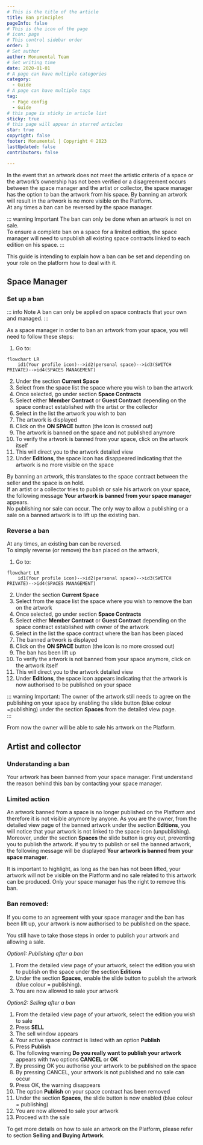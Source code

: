 ```yaml
---
# This is the title of the article
title: Ban principles
pageInfo: false
# This is the icon of the page
# icon: page
# This control sidebar order
order: 3
# Set author
author: Monumental Team     
# Set writing time
date: 2020-01-01
# A page can have multiple categories
category:
  - Guide
# A page can have multiple tags
tag:
  - Page config
  - Guide
# this page is sticky in article list
sticky: true
# this page will appear in starred articles
star: true
copyright: false
footer: Monumental | Copyright © 2023
lastUpdated: false
contributors: false

---
```

In the event that an artwork does not meet the artistic criteria of a space or the artwork’s ownership has not been verified or a disagreement occurs between the space manager and the artist or collector, the space manager has the option to ban the artwork from his space. By banning an artwork will result in the artwork is no more visible on the Platform. 
<br>
At any times a ban can be reversed by the space manager.

::: warning Important
The ban can only be done when an artwork is not on sale. 
<br>
To ensure a complete ban on a space for a limited edition, the space manager will need to unpublish all existing space contracts linked to each edition on his space.
:::

This guide is intending to explain how a ban can be set and depending on your role on the platform how to deal with it.

## Space Manager

### Set up a ban

::: info Note
A ban can only be applied on space contracts that your own and managed.
:::

As a space manager in order to ban an artwork from your space, you will need to follow these steps:
1.	Go to:
```mermaid
flowchart LR
    id1(Your profile icon)-->id2(personal space)-->id3(SWITCH PRIVATE)-->id4(SPACES MANAGEMENT)
```
2. Under the section **Current Space**
3. Select from the space list the space where you wish to ban the artwork
4. Once selected, go under section **Space Contracts**
5. Select either **Member Contract** or **Guest Contract** depending on the space contract established with the artist or the collector
6. Select in the list the artwork you wish to ban
7. The artwork is displayed
8. Click on the **ON SPACE** button (the icon is crossed out)
9. The artwork is banned on the space and not published anymore 
10. To verify the artwork is banned from your space, click on the artwork itself
11. This will direct you to the artwork detailed view
12. Under **Editions**, the space icon has disappeared indicating that the artwork is no more visible on the space


By banning an artwork, this translates to the space contract between the seller and the space is on hold.
<br>
If an artist or a collector tries to publish or sale his artwork on your space, the following message **Your artwork is banned from your space manager** appears. <br>
No publishing nor sale can occur. The only way to allow a publishing or a sale on a banned artwork is to lift up the existing ban.

### Reverse a ban

At any times, an existing ban can be reversed. 
<br>
To simply reverse (or remove) the ban placed on the artwork, 

1. Go to:

```mermaid
flowchart LR
    id1(Your profile icon)-->id2(personal space)-->id3(SWITCH PRIVATE)-->id4(SPACES MANAGEMENT)
```

2. Under the section **Current Space**
3. Select from the space list the space where you wish to remove the ban on the artwork
4. Once selected, go under section **Space Contracts**
5. Select either **Member Contract** or **Guest Contract** depending on the space contract established with owner of the artwork
6. Select in the list the space contract where the ban has been placed
7. The banned artwork is displayed
8. Click on the **ON SPACE** button (the icon is no more crossed out)
9. The ban has been lift up
10. To verify the artwork is not banned from your space anymore, click on the artwork itself
11. This will direct you to the artwork detailed view
12. Under **Editions**, the space icon appears indicating that the artwork is now authorised to be published on your space

::: warning Important:
The owner of the artwork still needs to agree on the publishing on your space by enabling the slide button (blue colour =publishing)  under the section **Spaces** from the detailed view page. <br>
:::

From now the owner will be able to sale his artwork on the Platform.

## Artist and collector

### Understanding a ban

Your artwork has been banned from your space manager. First understand the reason behind this ban by contacting your space manager. 


### Limited action
An artwork banned from a space is no longer published on the Platform and therefore it is not visible anymore by anyone.
As you are the owner, from the detailed view page of the banned artwork under the section **Editions**, you will notice that your artwork is not linked to the space icon (unpublishing). Moreover, under the section **Spaces** the slide button is grey out, preventing you to publish the artwork.
if you try to publish or sell the banned artwork, the following message will be displayed 
**Your artwork is banned from your space manager**.

It is important to highlight, as long as the ban has not been lifted, your artwork will not be visible on the Platform and no sale related to this artwork can be produced.
Only your space manager has the right to remove this ban.

### Ban removed:

If you come to an agreement with your space manager and the ban has been lift up, your artwork is now authorised to be published on the space.

You still have to take those steps in order to publish your artwork and allowing a sale.

_Option1: Publishing after a ban_

1. From the detailed view page of your artwork, select the edition you wish to publish on the space under the section **Editions**
2. Under the section **Spaces**, enable the slide button to publish the artwork (blue colour = publishing).
3. You are now allowed to sale your artwork
 
_Option2: Selling after a ban_

1. From the detailed view page of your artwork, select the edition you wish to sale
2. Press **SELL** 
3. The sell window appears 
4. Your active space contract is listed with an option **Publish**
5. Press **Publish**
6. The following warning **Do you really want to publish your artwork** appears with two options **CANCEL** or **OK**
7. By pressing OK you authorise your artwork to be published on the space
8. By pressing CANCEL, your artwork is not published and no sale can occur
9. Press OK, the warning disappears
10. The option **Publish** on your space contract has been removed
11. Under the section **Spaces**, the slide button is now enabled (blue colour = publishing) 
12. You are now allowed to sale your artwork
13. Proceed with the sale

To get more details on how to sale an artwork on the Platform, please refer to section **Selling and Buying Artwork**.
